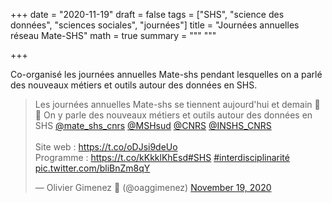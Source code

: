 +++
date = "2020-11-19"
draft = false
tags = ["SHS", "science des données", "sciences sociales", "journées"]
title = "Journées annuelles réseau Mate-SHS"
math = true
summary = """
"""

+++

Co-organisé les journées annuelles Mate-shs pendant lesquelles on a parlé des nouveaux métiers et outils autour des données en SHS.
 
<!--more-->

<blockquote class="twitter-tweet"><p lang="fr" dir="ltr">Les journées annuelles Mate-shs se tiennent aujourd&#39;hui et demain 🎉🤩 On y parle des nouveaux métiers et outils autour des données en SHS <a href="https://twitter.com/mate_shs_cnrs?ref_src=twsrc%5Etfw">@mate_shs_cnrs</a> <a href="https://twitter.com/MSHsud?ref_src=twsrc%5Etfw">@MSHsud</a> <a href="https://twitter.com/CNRS?ref_src=twsrc%5Etfw">@CNRS</a> <a href="https://twitter.com/INSHS_CNRS?ref_src=twsrc%5Etfw">@INSHS_CNRS</a> <br><br>Site web : <a href="https://t.co/oDJsi9deUo">https://t.co/oDJsi9deUo</a><br>Programme : <a href="https://t.co/kKkklKhEsd">https://t.co/kKkklKhEsd</a><a href="https://twitter.com/hashtag/SHS?src=hash&amp;ref_src=twsrc%5Etfw">#SHS</a> <a href="https://twitter.com/hashtag/interdisciplinarit%C3%A9?src=hash&amp;ref_src=twsrc%5Etfw">#interdisciplinarité</a> <a href="https://t.co/bliBnZm8qY">pic.twitter.com/bliBnZm8qY</a></p>&mdash; Olivier Gimenez 🖖 (@oaggimenez) <a href="https://twitter.com/oaggimenez/status/1329381523435479042?ref_src=twsrc%5Etfw">November 19, 2020</a></blockquote> <script async src="https://platform.twitter.com/widgets.js" charset="utf-8"></script> 